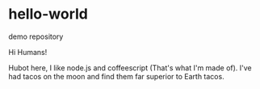 # hello-world
demo repository

Hi Humans!

Hubot here, I like node.js and coffeescript (That's what I'm made of).
I've had tacos on the moon and find them far superior to Earth tacos.
